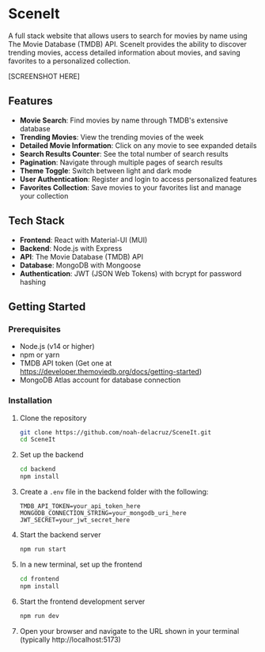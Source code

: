 # SceneIt

A full stack website that allows users to search for movies by name using The Movie Database (TMDB) API. SceneIt provides the ability to discover trending movies, access detailed information about movies, and saving favorites to a personalized collection.

[SCREENSHOT HERE]

## Features

-   **Movie Search**: Find movies by name through TMDB's extensive database
-   **Trending Movies**: View the trending movies of the week
-   **Detailed Movie Information**: Click on any movie to see expanded details
-   **Search Results Counter**: See the total number of search results
-   **Pagination**: Navigate through multiple pages of search results
-   **Theme Toggle**: Switch between light and dark mode
-   **User Authentication**: Register and login to access personalized features
-   **Favorites Collection**: Save movies to your favorites list and manage your collection

## Tech Stack

-   **Frontend**: React with Material-UI (MUI)
-   **Backend**: Node.js with Express
-   **API**: The Movie Database (TMDB) API
-   **Database**: MongoDB with Mongoose
-   **Authentication**: JWT (JSON Web Tokens) with bcrypt for password hashing

## Getting Started

### Prerequisites

-   Node.js (v14 or higher)
-   npm or yarn
-   TMDB API token (Get one at https://developer.themoviedb.org/docs/getting-started)
-   MongoDB Atlas account for database connection

### Installation

1. Clone the repository

    ```bash
    git clone https://github.com/noah-delacruz/SceneIt.git
    cd SceneIt
    ```

2. Set up the backend

    ```bash
    cd backend
    npm install
    ```

3. Create a `.env` file in the backend folder with the following:

    ```
    TMDB_API_TOKEN=your_api_token_here
    MONGODB_CONNECTION_STRING=your_mongodb_uri_here
    JWT_SECRET=your_jwt_secret_here
    ```

4. Start the backend server

    ```bash
    npm run start
    ```

5. In a new terminal, set up the frontend

    ```bash
    cd frontend
    npm install
    ```

6. Start the frontend development server

    ```bash
    npm run dev
    ```

7. Open your browser and navigate to the URL shown in your terminal (typically http://localhost:5173)
